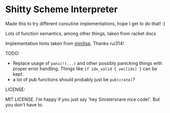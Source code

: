 # Shitty Scheme Interpreter #

Made this to try different coroutine implementations,
hope I get to do that! :)

Lots of function semantics, among other things, taken from racket docs

Implementation hints taken from
[minilisp](https://github.com/rui314/minilisp). Thanks rui314!

TODO:
* Replace usage of `panic!(...)` and other possibly panicking things with proper error handling. Things like `if idx_valid { vec[idx] }` can be kept.
* a lot of pub functions should probably just be `pub(crate)`?

LICENSE:

MIT LICENSE. I'm happy if you just say 'hey Sinistersnare nice code!'.
But you don't have to.
